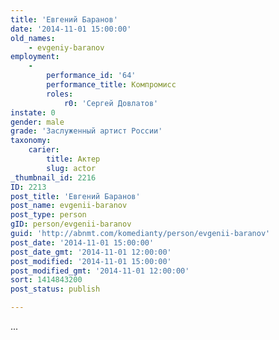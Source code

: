 ```yaml
---
title: 'Евгений Баранов'
date: '2014-11-01 15:00:00'
old_names:
    - evgeniy-baranov
employment:
    -
        performance_id: '64'
        performance_title: Компромисс
        roles:
            r0: 'Сергей Довлатов'
instate: 0
gender: male
grade: 'Заслуженный артист России'
taxonomy:
    carier:
        title: Актер
        slug: actor
_thumbnail_id: 2216
ID: 2213
post_title: 'Евгений Баранов'
post_name: evgenii-baranov
post_type: person
gID: person/evgenii-baranov
guid: 'http://abnmt.com/komedianty/person/evgenii-baranov'
post_date: '2014-11-01 15:00:00'
post_date_gmt: '2014-11-01 12:00:00'
post_modified: '2014-11-01 15:00:00'
post_modified_gmt: '2014-11-01 12:00:00'
sort: 1414843200
post_status: publish

---
```


...